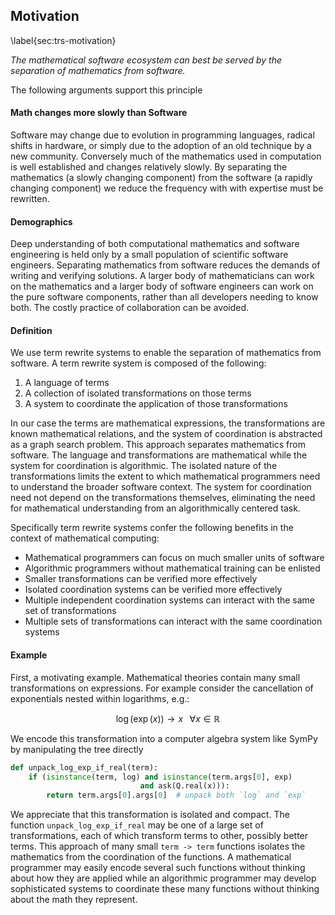 
Motivation
----------

\label{sec:trs-motivation}

*The mathematical software ecosystem can best be served by the separation of  mathematics from software.*

The following arguments support this principle

#### Math changes more slowly than Software

Software may change due to evolution in programming languages, radical shifts in hardware, or simply due to the adoption of an old technique by a new community.  Conversely much of the mathematics used in computation is well established and changes relatively slowly.  By separating the mathematics (a slowly changing component) from the software (a rapidly changing component) we reduce the frequency with with expertise must be rewritten.


#### Demographics

Deep understanding of both computational mathematics and software engineering is held only by a small population of scientific software engineers.  Separating mathematics from software reduces the demands of writing and verifying solutions.  A larger body of mathematicians can work on the mathematics and a larger body of software engineers can work on the pure software components, rather than all developers needing to know both.  The costly practice of collaboration can be avoided.

#### Definition

We use term rewrite systems to enable the separation of mathematics from software.  A term rewrite system is composed of the following:

1.  A language of terms
2.  A collection of isolated transformations on those terms
3.  A system to coordinate the application of those transformations

In our case the terms are mathematical expressions, the transformations are known mathematical relations, and the system of coordination is abstracted as a graph search problem.  This approach separates mathematics from software.  The language and transformations are mathematical while the system for coordination is algorithmic.  The isolated nature of the transformations limits the extent to which mathematical programmers need to understand the broader software context.  The system for coordination need not depend on the transformations themselves, eliminating the need for mathematical understanding from an algorithmically centered task.

Specifically term rewrite systems confer the following benefits in the context of mathematical computing:

*   Mathematical programmers can focus on much smaller units of software
*   Algorithmic programmers without mathematical training can be enlisted
*   Smaller transformations can be verified more effectively 
*   Isolated coordination systems can be verified more effectively 
*   Multiple independent coordination systems can interact with the same set of transformations
*   Multiple sets of transformations can interact with the same coordination systems


#### Example

First, a motivating example.  Mathematical theories contain many small transformations on expressions.  For example  consider the cancellation of exponentials nested within logarithms, e.g.:

$$\log(\exp(x)) \rightarrow x \;\;\; \forall x \in \mathbb{R}$$

We encode this transformation into a computer algebra system like SymPy by manipulating the tree directly

~~~~~~~~~~Python
def unpack_log_exp_if_real(term):
    if (isinstance(term, log) and isinstance(term.args[0], exp) 
                             and ask(Q.real(x))):
        return term.args[0].args[0]  # unpack both `log` and `exp`
~~~~~~~~~~

We appreciate that this transformation is isolated and compact.  The function `unpack_log_exp_if_real` may be one of a large set of transformations, each of which transform terms to other, possibly better terms.  This approach of many small `term -> term` functions isolates the mathematics from the coordination of the functions.  A mathematical programmer may easily encode several such functions without thinking about how they are applied while an algorithmic programmer may develop sophisticated systems to coordinate these many functions without thinking about the math they represent.
